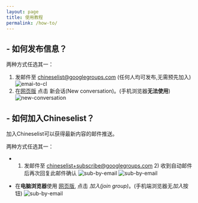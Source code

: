```yaml
---
layout: page
title: 使用教程
permalink: /how-to/
---
```


## - 如何发布信息？

两种方式任选其一：

1. 发邮件至 chineselist@googlegroups.com (任何人均可发布,无需预先加入)
![emai-to-cl](/assets/img/email-to-cl.jpg)
2. 在[网页版][c] 点击 新会话(New conversation)。(手机浏览器**无法使用**)
![new-conversation](/assets/img/new-conversation.jpg)


## - 如何加入Chineselist？

加入Chineselist可以获得最新内容的邮件推送。

两种方式任选其一：

- 1) 发邮件至 chineselist+subscribe@googlegroups.com 2) 收到自动邮件后再次回复此邮件确认
![sub-by-email](/assets/img/sub-by-email.jpg)
![sub-by-email](/assets/img/sub-by-email2.jpg)

- 在**电脑浏览器**使用 [网页版][c], 点击 *加入(join group)*。(手机端浏览器无*加入*按钮)
![sub-by-email](/assets/img/join-by-web.jpg)



[c]: http://chineselist.fi
